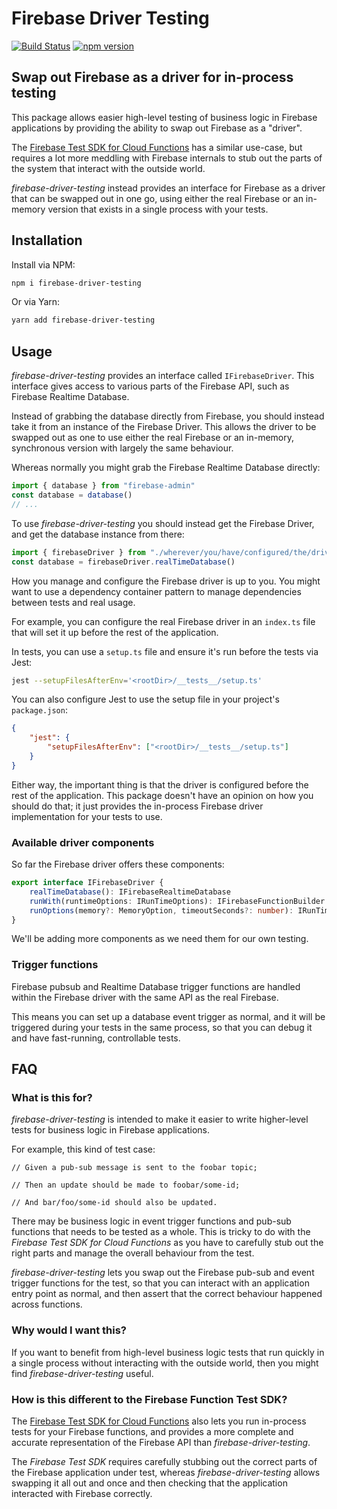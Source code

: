 # Firebase Driver Testing

[![Build Status](https://travis-ci.org/hughgrigg/firebase-driver-testing.svg?branch=master)](https://travis-ci.org/hughgrigg/firebase-driver-testing)
[![npm version](https://badge.fury.io/js/firebase-driver-testing.svg)](http://badge.fury.io/js/firebase-driver-testing)

## Swap out Firebase as a driver for in-process testing

This package allows easier high-level testing of business logic in Firebase applications by
providing the ability to swap out Firebase as a "driver".

The [Firebase Test SDK for Cloud Functions](https://firebase.google.com/docs/functions/unit-testing)
has a similar use-case, but requires a lot more meddling with Firebase internals to stub out the
parts of the system that interact with the outside world.

_firebase-driver-testing_ instead provides an interface for Firebase as a driver that can be
swapped out in one go, using either the real Firebase or an in-memory version that exists in a
single process with your tests.

## Installation

Install via NPM:

```bash
npm i firebase-driver-testing
```

Or via Yarn:

```bash
yarn add firebase-driver-testing
```

## Usage

_firebase-driver-testing_ provides an interface called `IFirebaseDriver`. This interface gives
access to various parts of the Firebase API, such as Firebase Realtime Database.

Instead of grabbing the database directly from Firebase, you should instead take it from an instance
of the Firebase Driver. This allows the driver to be swapped out as one to use either the real
Firebase or an in-memory, synchronous version with largely the same behaviour.

Whereas normally you might grab the Firebase Realtime Database directly:

```typescript
import { database } from "firebase-admin"
const database = database()
// ...
```

To use _firebase-driver-testing_ you should instead get the Firebase Driver, and get the database
instance from there:

```typescript
import { firebaseDriver } from "./wherever/you/have/configured/the/driver"
const database = firebaseDriver.realTimeDatabase()
```

How you manage and configure the Firebase driver is up to you. You might want to use a dependency
container pattern to manage dependencies between tests and real usage.

For example, you can configure the real Firebase driver in an `index.ts` file that will set it up
before the rest of the application.

In tests, you can use a `setup.ts` file and ensure it's run before the tests via Jest:

```bash
jest --setupFilesAfterEnv='<rootDir>/__tests__/setup.ts'
```

You can also configure Jest to use the setup file in your project's `package.json`:

```json
{
    "jest": {
        "setupFilesAfterEnv": ["<rootDir>/__tests__/setup.ts"]
    }
}
```

Either way, the important thing is that the driver is configured before the rest of the application.
This package doesn't have an opinion on how you should do that; it just provides the in-process
Firebase driver implementation for your tests to use.

### Available driver components

So far the Firebase driver offers these components:

```typescript
export interface IFirebaseDriver {
    realTimeDatabase(): IFirebaseRealtimeDatabase
    runWith(runtimeOptions: IRunTimeOptions): IFirebaseFunctionBuilder
    runOptions(memory?: MemoryOption, timeoutSeconds?: number): IRunTimeOptions
}
```

We'll be adding more components as we need them for our own testing.

### Trigger functions

Firebase pubsub and Realtime Database trigger functions are handled within the Firebase driver with
the same API as the real Firebase.

This means you can set up a database event trigger as normal, and it will be triggered during your
tests in the same process, so that you can debug it and have fast-running, controllable tests.

## FAQ

### What is this for?

_firebase-driver-testing_ is intended to make it easier to write higher-level tests for business
logic in Firebase applications.

For example, this kind of test case:

```gherkin
// Given a pub-sub message is sent to the foobar topic;

// Then an update should be made to foobar/some-id;

// And bar/foo/some-id should also be updated. 
```

There may be business logic in event trigger functions and pub-sub functions that needs to be tested
as a whole. This is tricky to do with the _Firebase Test SDK for Cloud Functions_ as you have to
carefully stub out the right parts and manage the overall behaviour from the test.

_firebase-driver-testing_ lets you swap out the Firebase pub-sub and event trigger functions for the
test, so that you can interact with an application entry point as normal, and then assert that the
correct behaviour happened across functions.

### Why would I want this?

If you want to benefit from high-level business logic tests that run quickly in a single process
without interacting with the outside world, then you might find _firebase-driver-testing_ useful.

### How is this different to the Firebase Function Test SDK?

The [Firebase Test SDK for Cloud Functions](https://firebase.google.com/docs/functions/unit-testing)
also lets you run in-process tests for your Firebase functions, and provides a more complete and
accurate representation of the Firebase API than _firebase-driver-testing_.

The _Firebase Test SDK_ requires carefully stubbing out the correct parts of the Firebase
application under test, whereas _firebase-driver-testing_ allows swapping it all out and once and
then checking that the application interacted with Firebase correctly.
